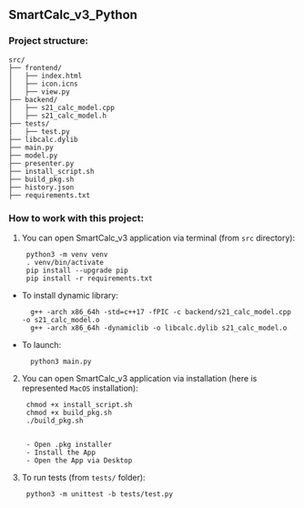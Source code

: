 ## SmartCalc_v3_Python

### Project structure:

```plaintext
src/
├── frontend/
│   ├── index.html
│   ├── icon.icns
│   ├── view.py
├── backend/
│   ├── s21_calc_model.cpp
│   ├── s21_calc_model.h
├── tests/
|   ├── test.py
├── libcalc.dylib
├── main.py
├── model.py
├── presenter.py
├── install_script.sh
├── build_pkg.sh
├── history.json
├── requirements.txt
```


### How to work with this project:

1. You can open SmartCalc_v3 application via terminal (from ``src`` directory):

        python3 -m venv venv
        . venv/bin/activate
        pip install --upgrade pip
        pip install -r requirements.txt

* To install dynamic library:

        g++ -arch x86_64h -std=c++17 -fPIC -c backend/s21_calc_model.cpp -o s21_calc_model.o
        g++ -arch x86_64h -dynamiclib -o libcalc.dylib s21_calc_model.o 

* To launch:

        python3 main.py

2. You can open SmartCalc_v3 application via installation (here is represented ``MacOS`` installation):

        chmod +x install_script.sh
        chmod +x build_pkg.sh
        ./build_pkg.sh


        - Open .pkg installer
        - Install the App
        - Open the App via Desktop

3. To run tests (from ``tests/`` folder):

        python3 -m unittest -b tests/test.py



